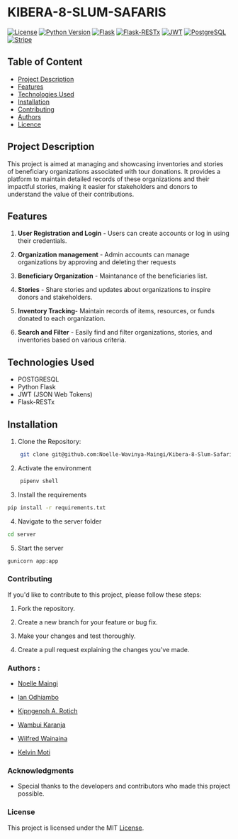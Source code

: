 # KIBERA-8-SLUM-SAFARIS
[![License](https://img.shields.io/badge/license-MIT-blue.svg)](LICENSE)
[![Python Version](https://img.shields.io/badge/python-3.11-blue.svg)](https://www.python.org/downloads/)
[![Flask](https://img.shields.io/badge/Flask-2.1.1-blue.svg)](https://pypi.org/project/Flask/)
[![Flask-RESTx](https://img.shields.io/badge/Flask--RESTx-0.5.1-blue.svg)](https://pypi.org/project/flask-restx/)
[![JWT](https://img.shields.io/badge/JWT-2.0.1-blue.svg)](https://pypi.org/project/PyJWT/)
[![PostgreSQL](https://img.shields.io/badge/PostgreSQL-13.5-blue.svg)](https://www.postgresql.org/)
[![Stripe](https://img.shields.io/badge/Stripe-Add%20Your%20Badge-blue.svg)](https://stripe.com)


## Table of Content

- [Project Description](#project-description)
- [Features](#features)
- [Technologies Used](#technologies-used)
- [Installation](#installation)
- [Contributing](#contributing)
- [Authors](#authors)
- [Licence](#license)

## Project Description 

 This project is aimed at managing and showcasing inventories and stories of beneficiary organizations associated with tour donations. It provides a platform to maintain detailed records of these organizations and their impactful stories, making it easier for stakeholders and donors to understand the value of their contributions.

 ## Features 

1. **User Registration and Login** - Users can create accounts or log in using their credentials.

2. **Organization management** - Admin accounts can manage organizations by approving and deleting ther requests

3. **Beneficiary Organization** - Maintanance of the beneficiaries list.

4. **Stories** - Share stories and updates about organizations to inspire donors and stakeholders.

5. **Inventory Tracking**- Maintain records of items, resources, or funds donated to each organization.

6. **Search and Filter** - Easily find and filter organizations, stories, and inventories based on various criteria.


## Technologies Used

- POSTGRESQL
- Python Flask
- JWT (JSON Web Tokens)
- Flask-RESTx

## Installation

1. Clone the Repository: 
```bash
    git clone git@github.com:Noelle-Wavinya-Maingi/Kibera-8-Slum-Safaris.git
```
2. Activate the environment 
```bash
    pipenv shell
```
3. Install the requirements
```bash
pip install -r requirements.txt
```
4. Navigate to the server folder
```bash
cd server
```
5. Start the server
```bash
gunicorn app:app
```

### Contributing 

If you'd like to contribute to this project, please follow these steps:

1. Fork the repository.

2. Create a new branch for your feature or bug fix.

3. Make your changes and test thoroughly.

4. Create a pull request explaining the changes you've made.

### Authors : 
- [Noelle Maingi](https://github.com/Noelle-Wavinya-Maingi)

- [Ian Odhiambo](https://github.com/Ian32-del)

- [Kipngenoh A. Rotich](https://github.com/kipngenohaaron)

- [Wambui Karanja](https://github.com/karanja03)

- [Wilfred Wainaina](https://github.com/wilmwainaina)

- [Kelvin Moti](https://github.com/motikev)

### Acknowledgments

- Special thanks to the developers and contributors who made this project possible.


### License
This project is licensed under the MIT [License](LICENCE).